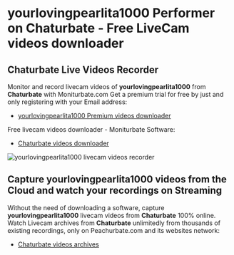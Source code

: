 # yourlovingpearlita1000 Performer on Chaturbate - Free LiveCam videos downloader

## Chaturbate Live Videos Recorder

Monitor and record livecam videos of **yourlovingpearlita1000** from **Chaturbate** with Moniturbate.com
Get a premium trial for free by just and only registering with your Email address:
* [yourlovingpearlita1000 Premium videos downloader](https://moniturbate.com/request-demo-licence-key.html)

Free livecam videos downloader - Moniturbate Software:
* [Chaturbate videos downloader](https://moniturbate.com/moniturbate-download-software.html)

![yourlovingpearlita1000 livecam videos recorder](https://peachurnet.com/templates/moniturbate-software.png)


## Capture yourlovingpearlita1000 videos from the Cloud and watch your recordings on Streaming

Without the need of downloading a software, capture **yourlovingpearlita1000** livecam videos from **Chaturbate** 100% online.
Watch Livecam archives from **Chaturbate** unlimitedly from thousands of existing recordings, only on Peachurbate.com and its websites network:
* [Chaturbate videos archives](https://peachurnet.com/)
